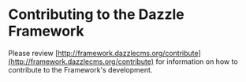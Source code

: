 # Contributing to the Dazzle Framework

Please review [http://framework.dazzlecms.org/contribute](http://framework.dazzlecms.org/contribute) for information on how to contribute to the Framework's development.

